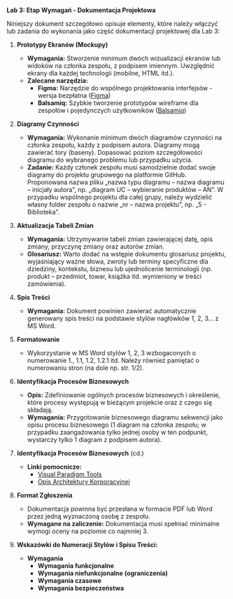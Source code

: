 **Lab 3: Etap Wymagań - Dokumentacja Projektowa**

Niniejszy dokument szczegółowo opisuje elementy, które należy włączyć lub zadania do wykonania jako część dokumentacji projektowej dla Lab 3:

1. **Prototypy Ekranów (Mockupy)**
   - **Wymagania:** Stworzenie minimum dwóch wizualizacji ekranów lub widoków na członka zespołu, z podpisem imiennym. Uwzględnić ekrany dla każdej technologii (mobilne, HTML itd.).
   - **Zalecane narzędzia:**
     - **Figma:** Narzędzie do wspólnego projektowania interfejsów - wersja bezpłatna ([Figma](https://www.figma.com))
     - **Balsamiq:** Szybkie tworzenie prototypów wireframe dla zespołów i pojedynczych użytkowników ([Balsamiq](https://balsamiq.com))

2. **Diagramy Czynności**
   - **Wymagania:** Wykonanie minimum dwóch diagramów czynności na członka zespołu, każdy z podpisem autora. Diagramy mogą zawierać tory (baseny). Dopasować poziom szczegółowości diagramu do wybranego problemu lub przypadku użycia.
   - **Zadanie:** Każdy członek zespołu musi samodzielnie dodać swoje diagramy do projektu grupowego na platformie GitHub. Proponowana nazwa pliku „nazwa typu diagramu – nazwa diagramu – inicjały autora”, np. „diagram UC – wybieranie produktów – AN”. W przypadku wspólnego projektu dla całej grupy, należy wydzielić własny folder zespołu o nazwie „nr – nazwa projektu”, np. „5 - Biblioteka”.

3. **Aktualizacja Tabeli Zmian**
   - **Wymagania:** Utrzymywanie tabeli zmian zawierającej datę, opis zmiany, przyczynę zmiany oraz autorów zmian.
   - **Glosariusz:** Warto dodać na wstępie dokumentu glosariusz projektu, wyjaśniający ważne słowa, zwroty lub terminy specyficzne dla dziedziny, kontekstu, biznesu lub ujednolicenie terminologii (np. produkt – przedmiot, towar, książka itd. wymieniony w treści zamówienia).

4. **Spis Treści**
   - **Wymagania:** Dokument powinien zawierać automatycznie generowany spis treści na podstawie stylów nagłówków 1, 2, 3… z MS Word.

5. **Formatowanie**
   - Wykorzystanie w MS Word stylów 1, 2, 3 wzbogaconych o numerowanie 1., 1.1, 1.2, 1.2.1 itd. Należy również pamiętać o numerowaniu stron (na dole np. str. 1/2).

6. **Identyfikacja Procesów Biznesowych**
   - **Opis:** Zdefiniowanie ogólnych procesów biznesowych i określenie, które procesy występują w bieżącym projekcie oraz z czego się składają.
   - **Wymagania:** Przygotowanie biznesowego diagramu sekwencji jako opisu procesu biznesowego (1 diagram na członka zespołu; w przypadku zaangażowania tylko jednej osoby w ten podpunkt, wystarczy tylko 1 diagram z podpisem autora).

7. **Identyfikacja Procesów Biznesowych** (cd.)
   - **Linki pomocnicze:**
     - [Visual Paradigm Tools](https://it-consulting.pl//czym-pracuje-czyli-visual-paradigm/)
     - [Opis Architektury Korporacyjnej](https://it-consulting.pl/zamow/architektura-korporacyjna-opis-struktury-modeli-i-sladowania/)

8. **Format Zgłoszenia**
   - Dokumentacja powinna być przesłana w formacie PDF lub Word przez jedną wyznaczoną osobę z zespołu. 
   - **Wymagane na zaliczenie:** Dokumentacja musi spełniać minimalne wymogi oceny na poziomie co najmniej 3.

9. **Wskazówki do Numeracji Stylów i Spisu Treści:**
   - **Wymagania**
     - **Wymagania funkcjonalne**
     - **Wymagania niefunkcjonalne (ograniczenia)**
     - **Wymagania czasowe**
     - **Wymagania bezpieczeństwa**